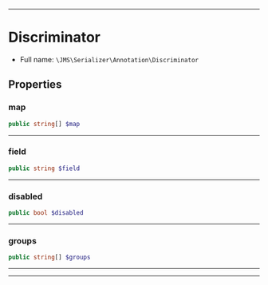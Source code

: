 ***

# Discriminator

* Full name: `\JMS\Serializer\Annotation\Discriminator`

## Properties

### map

```php
public string[] $map
```

***

### field

```php
public string $field
```

***

### disabled

```php
public bool $disabled
```

***

### groups

```php
public string[] $groups
```

***



***

